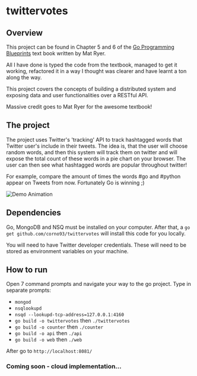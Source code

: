 # twittervotes

## Overview

This project can be found in Chapter 5 and 6 of the [Go Programming Blueprints](https://www.packtpub.com/application-development/go-programming-blueprints-second-edition) text book written by Mat Ryer. 

All I have done is typed the code from the textbook, managed to get it working, refactored it in a way I thought was clearer and have learnt a ton along the way.

This project covers the concepts of building a distributed system and exposing data and user functionalities over a RESTful API.

Massive credit goes to Mat Ryer for the awesome textbook!

## The project

The project uses Twitter's 'tracking' API to track hashtagged words that Twitter user's include in their tweets. 
The idea is, that the user will choose random words, and then this system will track them on twitter and will expose the total count of these words in a pie chart on your browser. 
The user can then see what hashtagged words are popular throughout twitter!


For example, compare the amount of times the words #go and #python appear on Tweets from now. Fortunately Go is winning ;)


![Demo Animation](../assets/result.png?raw=true)



## Dependencies
Go, MongoDB and NSQ must be installed on your computer. 
After that, a ```go get github.com/corno93/twittervotes``` will install this code for you locally. 

You will need to have Twitter developer credentials. These will need to be stored as environment variables on your machine.

## How to run
Open 7 command prompts and navigate your way to the go project.
Type in separate prompts:
- ```mongod```
- ```nsqlookupd```
- ```nsqd --lookupd-tcp-address=127.0.0.1:4160```
- ```go build -o twittervotes``` then ```./twittervotes```
- ```go build -o counter``` then ```./counter```
- ```go build -o api``` then ```./api```
- ```go build -o web``` then ```./web```

After go to ```http://localhost:8081/```





### Coming soon - cloud implementation...
